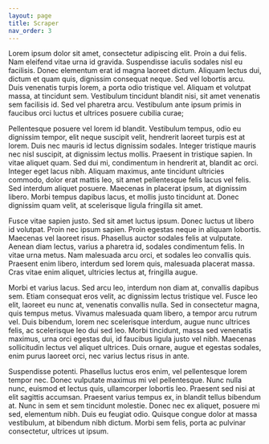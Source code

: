 ```yaml
---
layout: page
title: Scraper
nav_order: 3
---
```


Lorem ipsum dolor sit amet, consectetur adipiscing elit. Proin a dui felis. Nam eleifend vitae urna id gravida. Suspendisse iaculis sodales nisl eu facilisis. Donec elementum erat id magna laoreet dictum. Aliquam lectus dui, dictum et quam quis, dignissim consequat neque. Sed vel lobortis arcu. Duis venenatis turpis lorem, a porta odio tristique vel. Aliquam et volutpat massa, at tincidunt sem. Vestibulum tincidunt blandit nisi, sit amet venenatis sem facilisis id. Sed vel pharetra arcu. Vestibulum ante ipsum primis in faucibus orci luctus et ultrices posuere cubilia curae;

Pellentesque posuere vel lorem id blandit. Vestibulum tempus, odio eu dignissim tempor, elit neque suscipit velit, hendrerit laoreet turpis est at lorem. Duis nec mauris id lectus dignissim sodales. Integer tristique mauris nec nisl suscipit, at dignissim lectus mollis. Praesent in tristique sapien. In vitae aliquet quam. Sed dui mi, condimentum in hendrerit at, blandit ac orci. Integer eget lacus nibh. Aliquam maximus, ante tincidunt ultricies commodo, dolor erat mattis leo, sit amet pellentesque felis lacus vel felis. Sed interdum aliquet posuere. Maecenas in placerat ipsum, at dignissim libero. Morbi tempus dapibus lacus, et mollis justo tincidunt at. Donec dignissim quam velit, at scelerisque ligula fringilla sit amet.

Fusce vitae sapien justo. Sed sit amet luctus ipsum. Donec luctus ut libero id volutpat. Proin nec ipsum sapien. Proin egestas neque in aliquam lobortis. Maecenas vel laoreet risus. Phasellus auctor sodales felis at vulputate. Aenean diam lectus, varius a pharetra id, sodales condimentum felis. In vitae urna metus. Nam malesuada arcu orci, et sodales leo convallis quis. Praesent enim libero, interdum sed lorem quis, malesuada placerat massa. Cras vitae enim aliquet, ultricies lectus at, fringilla augue.

Morbi et varius lacus. Sed arcu leo, interdum non diam at, convallis dapibus sem. Etiam consequat eros velit, ac dignissim lectus tristique vel. Fusce leo elit, laoreet eu nunc at, venenatis convallis nulla. Sed in consectetur magna, quis tempus metus. Vivamus malesuada quam libero, a tempor arcu rutrum vel. Duis bibendum, lorem nec scelerisque interdum, augue nunc ultrices felis, ac scelerisque leo dui sed leo. Morbi tincidunt, massa sed venenatis maximus, urna orci egestas dui, id faucibus ligula justo vel nibh. Maecenas sollicitudin lectus vel aliquet ultrices. Duis ornare, augue et egestas sodales, enim purus laoreet orci, nec varius lectus risus in ante.

Suspendisse potenti. Phasellus luctus eros enim, vel pellentesque lorem tempor nec. Donec vulputate maximus mi vel pellentesque. Nunc nulla nunc, euismod et lectus quis, ullamcorper lobortis leo. Praesent sed nisi at elit sagittis accumsan. Praesent varius tempus ex, in blandit tellus bibendum at. Nunc in sem et sem tincidunt molestie. Donec nec ex aliquet, posuere mi sed, elementum nibh. Duis eu feugiat odio. Quisque congue dolor at massa vestibulum, at bibendum nibh dictum. Morbi sem felis, porta ac pulvinar consectetur, ultrices ut ipsum.

